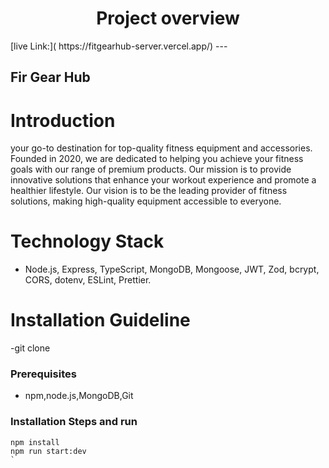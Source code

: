 <div align="center">
  <h1>Project overview </h1>
</div>
[live Link:]( https://fitgearhub-server.vercel.app/)
---

## Fir Gear Hub

# Introduction

your go-to destination for top-quality fitness equipment and accessories. Founded in 2020, we are dedicated to helping you achieve your fitness goals with our range of premium products. Our mission is to provide innovative solutions that enhance your workout experience and promote a healthier lifestyle. Our vision is to be the leading provider of fitness solutions, making high-quality equipment accessible to everyone.

# Technology Stack

- Node.js, Express, TypeScript, MongoDB, Mongoose, JWT, Zod, bcrypt, CORS, dotenv, ESLint, Prettier.

# Installation Guideline

-git clone

### Prerequisites

- npm,node.js,MongoDB,Git

### Installation Steps and run

```
npm install
npm run start:dev
`



```
